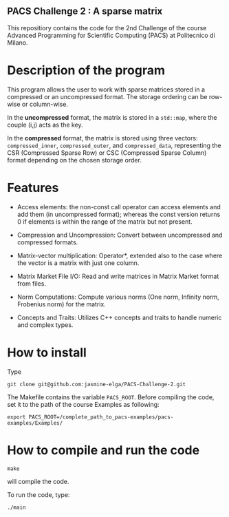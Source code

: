 ## PACS Challenge 2 : A sparse matrix

This repositiory contains the code for the 2nd Challenge of the course Advanced Programming for Scientific Computing (PACS) at Politecnico di Milano.


# Description of the program
This program allows the user to work with sparse matrices stored in a compressed or an uncompressed format. The storage ordering can be row-wise or column-wise.

In the **uncompressed** format, the matrix is stored in a `std::map`, where the couple (i,j) acts as the key. 

In the **compressed** format, the matrix is stored using three vectors: `compressed_inner`, `compressed_outer`, and `compressed_data`, representing the CSR (Compressed Sparse Row) or CSC (Compressed Sparse Column) format depending on the chosen storage order.

# Features
* Access elements: the non-const call operator can access elements and add them (in uncompressed format); whereas the const version returns 0 if elements is within the range of the matrix but not present.

* Compression and Uncompression: Convert between uncompressed and compressed formats.

* Matrix-vector multiplication: Operator*, extended also to the case where the vector is a matrix with just one column.

* Matrix Market File I/O: Read and write matrices in Matrix Market format from files.

* Norm Computations: Compute various norms (One norm, Infinity norm, Frobenius norm) for the matrix.

* Concepts and Traits: Utilizes C++ concepts and traits to handle numeric and complex types.




# How to install
Type

```
git clone git@github.com:jasmine-elga/PACS-Challenge-2.git

```

The Makefile contains the variable `PACS_ROOT`.
Before compiling the code, set it to the path of the course Examples as following:
```
export PACS_ROOT=/complete_path_to_pacs-examples/pacs-examples/Examples/ 

```

# How to compile and run the code

```
make
```

will compile the code. 


To run the code, type:

```
./main
```
